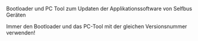 Bootloader und PC Tool zum Updaten der Applikationssoftware von Selfbus Geräten

Immer den Bootloader und das PC-Tool mit der gleichen Versionsnummer verwenden!